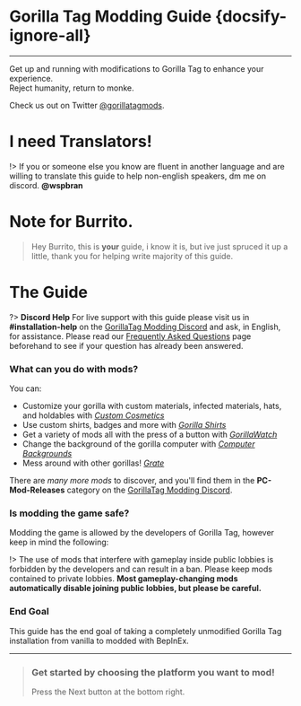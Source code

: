 # Gorilla Tag Modding Guide {docsify-ignore-all}
---
Get up and running with modifications to Gorilla Tag to enhance your experience.  
Reject humanity, return to monke.

Check us out on Twitter [@gorillatagmods](https://twitter.com/gorillatagmods).

# I need Translators!
!> If you or someone else you know are fluent in another language and are willing to translate this guide to help non-english speakers, dm me on discord. **@wspbran**

# Note for Burrito.
> Hey Burrito, this is **your** guide, i know it is, but ive just spruced it up a little, thank you for helping write majority of this guide.

# The Guide

<!-- <div class="horizontal bordered" data-ea-publisher="gorillatagmodding-burrito-software" data-ea-type="image" data-ea-manual="true" id="introduction"></div> -->
<!-- Guide Page Ad -->
<ins class="adsbygoogle"
     style="display:block"
     data-ad-client="ca-pub-1965221367974935"
     data-ad-slot="2604239380"
     data-ad-format="auto"
     data-full-width-responsive="true"></ins>

?> **Discord Help**
For live support with this guide please visit us in **#installation-help** on the [GorillaTag Modding Discord](https://discord.gg/b2MhDBAzTv) and ask, in English, for assistance. Please read our [Frequently Asked Questions](faq) page beforehand to see if your question has already been answered.

### What can you do with mods?

You can:
- Customize your gorilla with custom materials, infected materials, hats, and holdables with [*Custom Cosmetics*](https://github.com/wryser/CustomCosmetics)
- Use custom shirts, badges and more with [*Gorilla Shirts*](https://github.com/developer9998/GorillaShirts)
- Get a variety of mods all with the press of a button with [*GorillaWatch*](https://github.com/ArtificialGorillas/GorillaWatch)
- Change the background of the gorilla computer with [*Computer Backgrounds*](https://github.com/Striker-67/computer-backgrounds)
- Mess around with other gorillas! [*Grate*](https://github.com/The-Graze/Grate)

There are *many more mods* to discover, and you'll find them in the **PC-Mod-Releases** category on the [GorillaTag Modding Discord](https://discord.gg/b2MhDBAzTv).

### Is modding the game safe?

Modding the game is allowed by the developers of Gorilla Tag, however keep in mind the following:

!> The use of mods that interfere with gameplay inside public lobbies is forbidden by the developers and can result in a ban. Please keep mods contained to private lobbies. **Most gameplay-changing mods automatically disable joining public lobbies, but please be careful.**

### End Goal

This guide has the end goal of taking a completely unmodified Gorilla Tag installation from vanilla to modded with BepInEx.

---

>
> ### Get started by choosing the platform you want to mod!
> Press the Next button at the bottom right.
>
